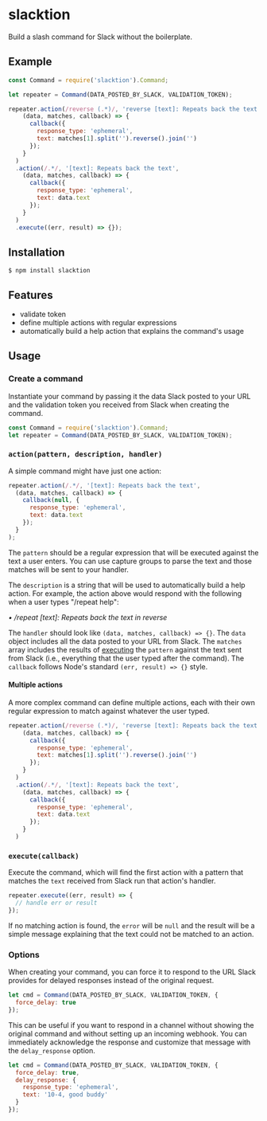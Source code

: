 # slacktion
Build a slash command for Slack without the boilerplate.

## Example
```js
const Command = require('slacktion').Command;

let repeater = Command(DATA_POSTED_BY_SLACK, VALIDATION_TOKEN);

repeater.action(/reverse (.*)/, 'reverse [text]: Repeats back the text in reverse',
    (data, matches, callback) => {
      callback({
        response_type: 'ephemeral',
        text: matches[1].split('').reverse().join('')
      });
    }
  )
  .action(/.*/, '[text]: Repeats back the text',
    (data, matches, callback) => {
      callback({
        response_type: 'ephemeral',
        text: data.text
      });
    }
  )
  .execute((err, result) => {});
```
## Installation
```
$ npm install slacktion
```
## Features
- validate token
- define multiple actions with regular expressions
- automatically build a help action that explains the command's usage

## Usage
### Create a command
Instantiate your command by passing it the data Slack posted to your URL and the validation token you received from Slack when creating the command.

```js
const Command = require('slacktion').Command;
let repeater = Command(DATA_POSTED_BY_SLACK, VALIDATION_TOKEN);
```

### `action(pattern, description, handler)`
A simple command might have just one action:

```js
repeater.action(/.*/, '[text]: Repeats back the text',
  (data, matches, callback) => {
    callback(null, {
      response_type: 'ephemeral',
      text: data.text
    });
  }
);
```

The `pattern` should be a regular expression that will be executed against the text a user enters. You can use capture groups to parse the text and those matches will be sent to your handler.

The `description` is a string that will be used to automatically build a help action. For example, the action above would respond with the following when a user types "/repeat help":

_• /repeat [text]: Repeats back the text in reverse_

The `handler` should look like `(data, matches, callback) => {}`. The `data` object includes all the data posted to your URL from Slack. The `matches` array includes the results of [executing](https://developer.mozilla.org/en-US/docs/Web/JavaScript/Reference/Global_Objects/RegExp/exec) the `pattern` against the text sent from Slack (i.e., everything that the user typed after the command). The `callback` follows Node's standard `(err, result) => {}` style.

#### Multiple actions
A more complex command can define multiple actions, each with their own regular expression to match against whatever the user typed.

```js
repeater.action(/reverse (.*)/, 'reverse [text]: Repeats back the text in reverse',
    (data, matches, callback) => {
      callback({
        response_type: 'ephemeral',
        text: matches[1].split('').reverse().join('')
      });
    }
  )
  .action(/.*/, '[text]: Repeats back the text',
    (data, matches, callback) => {
      callback({
        response_type: 'ephemeral',
        text: data.text
      });
    }
  )
```

### `execute(callback)`
Execute the command, which will find the first action with a pattern that matches the `text` received from Slack run that action's handler. 

```js
repeater.execute((err, result) => {
  // handle err or result
});
```

If no matching action is found, the `error` will be `null` and the result will be a simple message explaining that the text could not be matched to an action.

### Options
When creating your command, you can force it to respond to the URL Slack provides for delayed responses instead of the original request.
```js
let cmd = Command(DATA_POSTED_BY_SLACK, VALIDATION_TOKEN, {
  force_delay: true
});
```

This can be useful if you want to respond in a channel without showing the original command and without setting up an incoming webhook. You can immediately acknowledge the response and customize that message with the `delay_response` option.
```js
let cmd = Command(DATA_POSTED_BY_SLACK, VALIDATION_TOKEN, {
  force_delay: true,
  delay_response: {
    response_type: 'ephemeral',
    text: '10-4, good buddy'
  }
});
```

